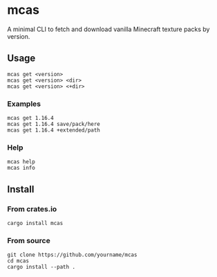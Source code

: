 # mcas

A minimal CLI to fetch and download vanilla Minecraft texture packs by version.

## Usage

```
mcas get <version>
mcas get <version> <dir>
mcas get <version> <+dir>
```

### Examples

```
mcas get 1.16.4
mcas get 1.16.4 save/pack/here
mcas get 1.16.4 +extended/path
```

### Help

```
mcas help
mcas info
```

## Install

### From crates.io

```
cargo install mcas
```

### From source

```
git clone https://github.com/yourname/mcas
cd mcas
cargo install --path .
```
